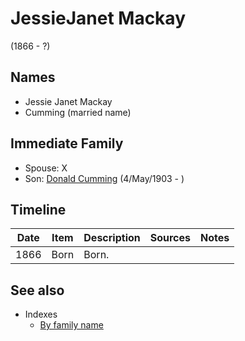 ﻿---
layout: person
subject_key: i76315420
permalink: /people/i76315420
---

# JessieJanet Mackay
(1866 - ?)

## Names

* Jessie Janet Mackay
* Cumming (married name)

## Immediate Family

* Spouse: X
* Son: [Donald Cumming](./@i64759184@-donald-cumming-b1903-5-4-d.md) (4/May/1903 - )

## Timeline

Date | Item | Description | Sources | Notes
---|---|---|---|---
1866 | Born | Born. |  | 


## See also

- Indexes
  - [By family name](../index-by-family-name.md)
